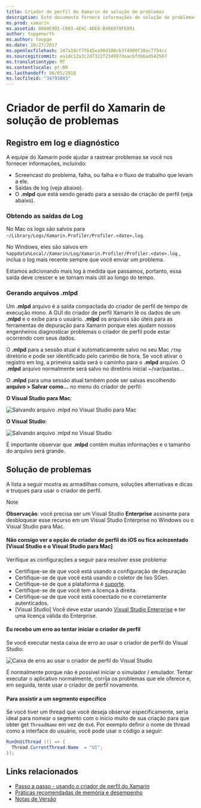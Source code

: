 ```yaml
---
title: Criador de perfil do Xamarin de solução de problemas
description: Este documento fornece informações de solução de problemas relacionadas ao criador de perfil Xamarin. Ele descreve os problemas relacionados ao registro em log e diagnóstico, o IDE e outros tópicos.
ms.prod: xamarin
ms.assetid: 0060E9D1-C003-4E4C-ADE8-B406978FE891
author: topgenorth
ms.author: toopge
ms.date: 10/27/2017
ms.openlocfilehash: 247a18cf7f645ea90d100cb3f4900f30ac7754cc
ms.sourcegitcommit: ea1dc12a3c2d7322f234997daacbfdb6ad542507
ms.translationtype: MT
ms.contentlocale: pt-BR
ms.lasthandoff: 06/05/2018
ms.locfileid: "34793843"
---
```

# <a name="xamarin-profiler-troubleshooting"></a>Criador de perfil do Xamarin de solução de problemas

## <a name="logging-and-diagnostics"></a>Registro em log e diagnóstico

A equipe do Xamarin pode ajudar a rastrear problemas se você nos fornecer informações, incluindo:

- Screencast do problema, falha, ou falha e o fluxo de trabalho que levam a ele.
- Saídas de log (veja abaixo).
- O **.mlpd** que está sendo gerado para a sessão de criação de perfil (veja abaixo).

### <a name="getting-log-outputs"></a>Obtendo as saídas de Log

No Mac os logs são salvos para `~/Library/Logs/Xamarin.Profiler/Profiler.<date>.log`.

No Windows, eles são salvos em `%appdata%Local//Xamarin/Log/Xamarin.Profiler/Profiler.<date>.log` , inclua o log mais recente sempre que você enviar um problema.

Estamos adicionando mais log à medida que passamos, portanto, essa saída deve crescer e se tornam mais útil ao longo do tempo.

<a name="gen_mlpd" />

### <a name="generating-mlpd-files"></a>Gerando arquivos .mlpd

Um **.mlpd** arquivo é a saída compactada do criador de perfil de tempo de execução mono. A GUI do criador de perfil Xamarin lê os dados de um **.mlpd** e o exibe para o usuário. **.mlpd** os arquivos são úteis para as ferramentas de depuração para Xamarin porque eles ajudam nossos engenheiros diagnosticar problemas o criador de perfil pode estar ocorrendo com seus dados.

O **.mlpd** para a sessão atual é automaticamente salvo no seu Mac `/tmp` diretório e pode ser identificado pelo carimbo de hora. Se você ativar o registro em log, a primeira saída será o caminho para o **.mlpd** arquivo. O **.mlpd** arquivo normalmente será salvo no diretório inicial ~/var/pastas...

O **.mlpd** para uma sessão atual também pode ser salvas escolhendo **arquivo > Salvar como...** no menu do criador de perfil:

**O Visual Studio para Mac**:

![](troubleshooting-images/image17.png "Salvando arquivo .mlpd no Visual Studio para Mac")

**O Visual Studio**:

![](troubleshooting-images/image17-vs.png "Salvando arquivo .mlpd no Visual Studio")

É importante observar que **.mlpd** contêm muitas informações e o tamanho do arquivo será grande.

## <a name="troubleshooting"></a>Solução de problemas

A lista a seguir mostra as armadilhas comuns, soluções alternativas e dicas e truques para usar o criador de perfil.

> [!NOTE]
> **Observação**: você precisa ser um Visual Studio **Enterprise** assinante para desbloquear esse recurso em um Visual Studio Enterprise no Windows ou o Visual Studio para Mac.

#### <a name="i-cant-see-the-ios-profiler-option-or-it-is-greyed-out-visual-studio-and-visual-studio-for-mac"></a>Não consigo ver a opção de criador de perfil do iOS ou fica acinzentado [Visual Studio e o Visual Studio para Mac]

Verifique as configurações a seguir para resolver esse problema:

- Certifique-se de que você está usando a configuração de depuração
- Certifique-se de que você está usando o coletor de lixo SGen.
- Certifique-se de que a plataforma é [suporte](~/tools/profiler/index.md#Profiler_Support).
- Certifique-se de que você tem a licença à direita.
- Certifique-se de que você está conectado no e corretamente autenticados.
- [Visual Studio] Você deve estar usando [Visual Studio Enterprise](https://www.visualstudio.com/vs/enterprise/) e ter uma licença válida do Enterprise.

#### <a name="i-get-an-error-when-i-try-to-launch-the-profiler"></a>Eu recebo um erro ao tentar iniciar o criador de perfil

Se você executar nesta caixa de erro ao usar o criador de perfil do Visual Studio:

![](troubleshooting-images/error.png "Caixa de erro ao usar o criador de perfil do Visual Studio")

É normalmente porque não é possível iniciar o simulador / emulador. Tentar executar o aplicativo normalmente, corrija os problemas que ele oferece e, em seguida, tente usar o criador de perfil novamente.

#### <a name="to-watch-a-specific-thread"></a>Para assistir a um segmento específico

Se você tiver um thread que você deseja observar especificamente, seria ideal para nomear o segmento com o início muito de sua criação para que obter get `ThreadName` em vez de `0x0`. Por exemplo definir o nome de thread como a interface do usuário, você pode usar o código a seguir:

```csharp
RunOnUiThread (() => {
  Thread.CurrentThread.Name  = "UI";
});
```

## <a name="related-links"></a>Links relacionados

- [Passo a passo - usando o criador de perfil do Xamarin](~/tools/profiler/index.md)
- [Práticas recomendadas de memória e desempenho](~/cross-platform/deploy-test/memory-perf-best-practices.md)
- [Notas de Versão](https://developer.xamarin.com/releases/profiler/preview/)
